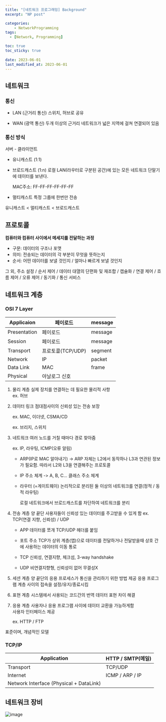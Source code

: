```yaml
---
title: "[네트워크 프로그래밍] Background"
excerpt: "NP post"

categories:
    - NetworkProgramming
tags:
  - [Network, Programming]

toc: true
toc_sticky: true
 
date: 2023-06-01
last_modified_at: 2023-06-01
---
```


## 네트워크
### 통신
- LAN (근거리 통신)
    스위치, 허브로 공유

- WAN (광역 통신)
    두개 이상의 근거리 네트워크가 넓은 지역에 걸쳐 연결되어 있음

### 통신 방식
서버 - 클라이언트
- 유니캐스트 (1:1)
- 브로드캐스트 (1:n)
    로컬 LAN(라우터로 구분된 공간)에 있는 모든 네트워크 단말기에 데이터를 보낸다.  

    MAC주소: FF-FF-FF-FF-FF-FF
- 멀티캐스트
    특정 그룹에 한번만 전송

유니캐스트 < 멀티캐스트 < 브로드캐스트

## 프로토콜
**컴퓨터와 컴퓨터 사이에서 메세지를 전달하는 과정**  

- 구문: 데이터의 구조나 포맷
- 의미: 전송되는 데이터의 각 부분이 무엇을 뜻하는지
- 순서: 어떤 데이터를 보낼 것인지 / 얼마나 빠르게 보낼 것인지

그 외, 주소 설정 / 순서 제어 / 데이터 대열의 단편화 및 재조합 / 캡슐화 / 연결 제어 / 흐름 제어 / 오류 제어 / 동기화 / 통신 서비스

## 네트워크 계층
### OSI 7 Layer

| Applicaion | 페이로드 | message |
| --- | --- | --- |
| Presentation | 페이로드 | message |
| Session | 페이로드 | message |
| Transport | 프로토콜(TCP/UDP) | segment |
| Network | IP | packet |
| Data Link | MAC | frame |
| Physical | 아날로그 신호 |  |

1. 물리 계층
    실제 장치를 연결하는 데 필요한 물리적 사항  
    ex. 허브

2. 데이터 링크
    점대점사이의 신뢰성 있는 전송 보장  

    ex. MAC, 이더넷, CSMA/CD  

    ex. 브리지, 스위치

3. 네트워크
    여러 노드를 거칠 때마다 경로 찾아줌  

    ex. IP, 라우팅, ICMP(오류 알림)
    - ARP(IP로 MAC 알아내기)
    -> ARP 자체는 L2에서 동작하나 L3과 연관된 정보가 필요함.
    따라서 L2와 L3을 연결해주는 프로토콜
    - IP 주소 체계 -> A, B, C... 클래스 주소 체계

    - 라우터 (=게이트웨이)
        논리적으로 분리된 둘 이상의 네트워크를 연결(정적 / 동적 라우팅)

        로컬 네트워크에서 브로드캐스트를 차단하여 네트워크를 분리 


4. 전송 계층
    양 끝단 사용자들이 신뢰성 있는 데이터를 주고받을 수 있게 함
    ex. TCP(연결 지향, 신뢰성) / UDP  
    - APP 데이터를 쪼개 TCP/UDP 헤더를 붙임
    - 포트 주소
        TCP가 상위 계층(앱)으로 데이터를 전달하거나 전달받을때 상호 간에 사용하는 데이터의 이동 통로

    - TCP
        신뢰성, 연결지향, 체크섬, 3-way handshake

    - UDP
        비연결지향형, 신뢰성이 없어 무결성X

5. 세션 계층
    양 끝단의 응용 프로세스가 통신을 관리하기 위한 방법 제공
    응용 프로그램 계층 사이의 접속을 설정/유지/종료시킴

6. 표현 계층
    시스템에서 사용되는 코드간의 번역
    데이터 표현 차이 해결

7. 응용 계층
    사용자나 응용 프로그램 사이에 데이터 교환을 가능하게함  
    사용자 인터페이스 제공

    ex. HTTP / FTP

표준이며, 개념적인 모델  

### TCP/IP

| Application | HTTP / SMTP(메일) |
| --- | --- |
| Transport | TCP/UDP |
| Internet | ICMP / ARP / IP |
| Network Interface (Physical + DataLink) |  |


## 네트워크 장비

![image](https://github.com/ssoxong/ssoxong.github.io/assets/112956015/33e9fed1-5d6b-41f7-858a-ba65fec2b2c5)

